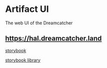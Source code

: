 # Artifact UI

The web UI of the Dreamcatcher

## https://hal.dreamcatcher.land

[storybook](https://main--65dbdb98c5cec7c387fbdda5.chromatic.com)

[storybook library](https://www.chromatic.com/library?appId=65dbdb98c5cec7c387fbdda5&branch=main)
